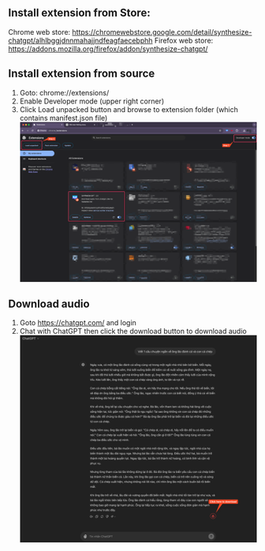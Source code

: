 ## Install extension from Store:
Chrome web store: https://chromewebstore.google.com/detail/synthesize-chatgpt/alhlbggjdnnmahajjndfeagfaecebphh
Firefox web store: https://addons.mozilla.org/firefox/addon/synthesize-chatgpt/


## Install extension from source
1. Goto: chrome://extensions/
2. Enable Developer mode (upper right corner)
3. Click Load unpacked button and browse to extension folder (which contains manifest.json file)
   ![alt text](images/install_extension.png "Load extension")

## Download audio
1. Goto https://chatgpt.com/ and login
2. Chat with ChatGPT then click the download button to download audio
   ![alt text](images/download_audio.png "Download audio")
